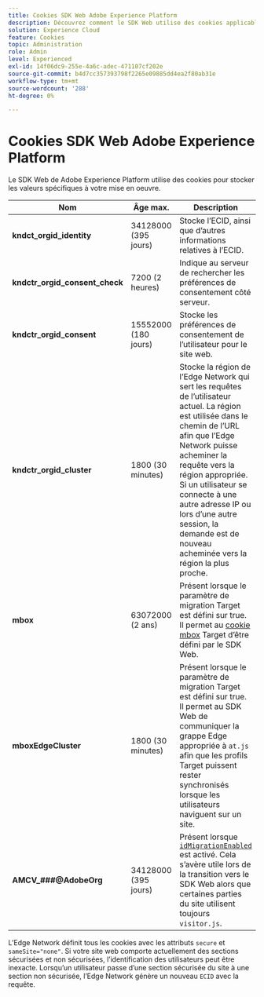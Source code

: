 ```yaml
---
title: Cookies SDK Web Adobe Experience Platform
description: Découvrez comment le SDK Web utilise des cookies applicables à votre mise en oeuvre.
solution: Experience Cloud
feature: Cookies
topic: Administration
role: Admin
level: Experienced
exl-id: 14f06dc9-255e-4a6c-adec-471107cf202e
source-git-commit: b4d7cc357393798f2265e09885dd4ea2f80ab31e
workflow-type: tm+mt
source-wordcount: '288'
ht-degree: 0%

---
```


# Cookies SDK Web Adobe Experience Platform

Le SDK Web de Adobe Experience Platform utilise des cookies pour stocker les valeurs spécifiques à votre mise en oeuvre.

| Nom | Âge max. | Description |
|---|---|---|
| **kndct_orgid_identity** | 34128000 (395 jours) | Stocke l’ECID, ainsi que d’autres informations relatives à l’ECID. |
| **kndctr_orgid_consent_check** | 7200 (2 heures) | Indique au serveur de rechercher les préférences de consentement côté serveur. |
| **kndctr_orgid_consent** | 15552000 (180 jours) | Stocke les préférences de consentement de l’utilisateur pour le site web. |
| **kndctr_orgid_cluster** | 1800 (30 minutes) | Stocke la région de l’Edge Network qui sert les requêtes de l’utilisateur actuel. La région est utilisée dans le chemin de l’URL afin que l’Edge Network puisse acheminer la requête vers la région appropriée. Si un utilisateur se connecte à une autre adresse IP ou lors d’une autre session, la demande est de nouveau acheminée vers la région la plus proche. |
| **mbox** | 63072000 (2 ans) | Présent lorsque le paramètre de migration Target est défini sur true. Il permet au [cookie mbox](https://developer.adobe.com/target/implement/client-side/atjs/atjs-cookies/) Target d’être défini par le SDK Web. |
| **mboxEdgeCluster** | 1800 (30 minutes) | Présent lorsque le paramètre de migration Target est défini sur true. Il permet au SDK Web de communiquer la grappe Edge appropriée à `at.js` afin que les profils Target puissent rester synchronisés lorsque les utilisateurs naviguent sur un site. |
| **AMCV_###@AdobeOrg** | 34128000 (395 jours) | Présent lorsque [`idMigrationEnabled`](https://experienceleague.adobe.com/en/docs/experience-platform/web-sdk/commands/configure/idmigrationenabled) est activé. Cela s’avère utile lors de la transition vers le SDK Web alors que certaines parties du site utilisent toujours `visitor.js`. |

L’Edge Network définit tous les cookies avec les attributs `secure` et `sameSite="none"`. Si votre site web comporte actuellement des sections sécurisées et non sécurisées, l’identification des utilisateurs peut être inexacte. Lorsqu’un utilisateur passe d’une section sécurisée du site à une section non sécurisée, l’Edge Network génère un nouveau `ECID` avec la requête.
